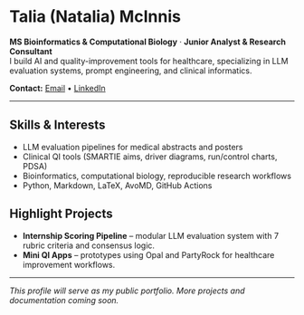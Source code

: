 # Talia (Natalia) McInnis

**MS Bioinformatics & Computational Biology** · **Junior Analyst & Research Consultant**  
I build AI and quality-improvement tools for healthcare, specializing in LLM evaluation systems, prompt engineering, and clinical informatics.

**Contact:** [Email](mailto:natalia.mcinnis@gmail.com) • [LinkedIn](https://www.linkedin.com/in/nataliamcinnis)

---

## Skills & Interests
- LLM evaluation pipelines for medical abstracts and posters  
- Clinical QI tools (SMARTIE aims, driver diagrams, run/control charts, PDSA)  
- Bioinformatics, computational biology, reproducible research workflows  
- Python, Markdown, LaTeX, AvoMD, GitHub Actions  

## Highlight Projects
- **Internship Scoring Pipeline** – modular LLM evaluation system with 7 rubric criteria and consensus logic.  
- **Mini QI Apps** – prototypes using Opal and PartyRock for healthcare improvement workflows.  

---

*This profile will serve as my public portfolio. More projects and documentation coming soon.*
